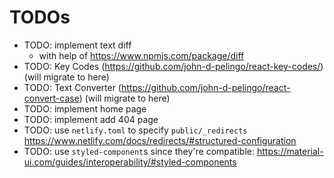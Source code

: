 # TODOs

- TODO: implement text diff
  - with help of https://www.npmjs.com/package/diff
- TODO: Key Codes (https://github.com/john-d-pelingo/react-key-codes/) (will migrate to here)
- TODO: Text Converter (https://github.com/john-d-pelingo/react-convert-case) (will migrate to here)
- TODO: implement home page
- TODO: implement add 404 page
- TODO: use `netlify.toml` to specify `public/_redirects` https://www.netlify.com/docs/redirects/#structured-configuration
- TODO: use `styled-component`s since they're compatible: https://material-ui.com/guides/interoperability/#styled-components
